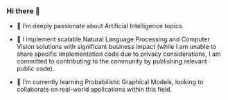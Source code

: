 ### Hi there 👋

<!--
**aipachakutiqwan/aipachakutiqwan** is a ✨ _special_ ✨ repository because its `README.md` (this file) appears on your GitHub profile.

Here are some ideas to get you started:

- 🔭 I’m currently working on ...
- 🌱 I’m currently learning ...
- 👯 I’m looking to collaborate on ...
- 🤔 I’m looking for help with ...
- 💬 Ask me about ...
- 📫 How to reach me: ...
- 😄 Pronouns: ...
- ⚡ Fun fact: ...
-->

- 💌  I’m deeply passionate about Artificial Intelligence topics.
  
- 🔭 I implement scalable Natural Language Processing and Computer Vision solutions with significant business impact (while I am unable to share specific implementation code due to privacy considerations, I am committed to contributing to the community by publishing relevant public code).

- 🌱 I’m currently learning Probabilistic Graphical Models, looking to collaborate on real-world applications within this field.



